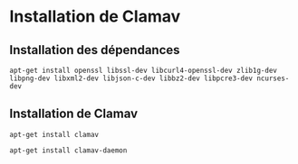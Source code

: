# Installation de Clamav

## Installation des dépendances

`apt-get install openssl libssl-dev libcurl4-openssl-dev zlib1g-dev libpng-dev libxml2-dev libjson-c-dev libbz2-dev libpcre3-dev ncurses-dev`

## Installation de Clamav

`apt-get install clamav`

`apt-get install clamav-daemon`
